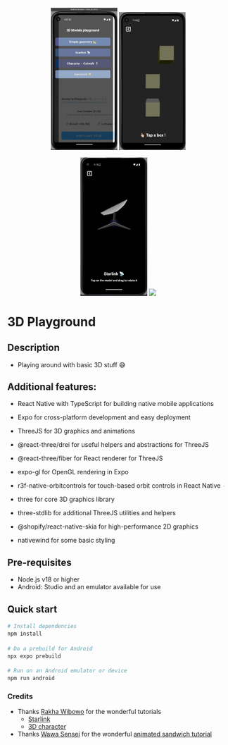 <p align="center">
  <img src="./assets/demo/sandwich.gif" width=30%>
  <img src="./assets/demo/geometry.gif" width=30%>
</p>
<p align="center">
  <img src="./assets/demo/starlink.gif" width=30%>
  <img src="./assets/demo/character.gif" width=30%>
</p>

# 3D Playground

## Description

- Playing around with basic 3D stuff 😅

## Additional features:

- React Native with TypeScript for building native mobile applications
- Expo for cross-platform development and easy deployment

- ThreeJS for 3D graphics and animations
- @react-three/drei for useful helpers and abstractions for ThreeJS
- @react-three/fiber for React renderer for ThreeJS
- expo-gl for OpenGL rendering in Expo
- r3f-native-orbitcontrols for touch-based orbit controls in React Native
- three for core 3D graphics library
- three-stdlib for additional ThreeJS utilities and helpers
- @shopify/react-native-skia for high-performance 2D graphics

- nativewind for some basic styling

## Pre-requisites

- Node.js v18 or higher
- Android: Studio and an emulator available for use

## Quick start

```bash
# Install dependencies
npm install

# Do a prebuild for Android
npx expo prebuild

# Run on an Android emulator or device
npm run android
```

### Credits

- Thanks [Rakha Wibowo](https://www.youtube.com/@rakhawibowo) for the wonderful tutorials
  - [Starlink](https://www.youtube.com/watch?v=iRavet_Zau8)
  - [3D character](https://www.youtube.com/watch?v=SP0O5o9BJVA&t=341s)
- Thanks [Wawa Sensei](https://www.youtube.com/@WawaSensei) for the wonderful [animated sandwich tutorial](https://www.youtube.com/watch?v=oCU5j5P20To&t=63s)
